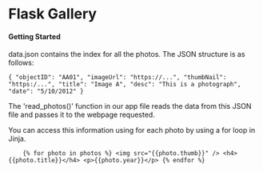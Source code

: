 # Flask Gallery

#### Getting Started

data.json contains the index for all the photos. The JSON structure is as follows:

`{
              "objectID": "AA01",
              "imageUrl": "https://...",
              "thumbNail": "https:/...",
              "title": "Image A",
              "desc": "This is a photograph",
              "date": "5/10/2012"
            }`
            


The 'read_photos()' function in our app file reads the data from this JSON file and passes it to the webpage requested.

You can access this information using for each photo by using a for loop in Jinja.

`    {% for photo in photos %}
                  <img src="{{photo.thumb}}" />
                  <h4>{{photo.title}}</h4>
                  <p>{{photo.year}}</p>
                {% endfor %}`
            

